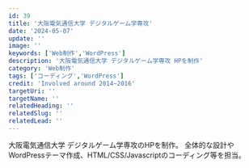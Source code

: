 ```yaml
---
id: 39
title: '大阪電気通信大学 デジタルゲーム学専攻'
date: '2024-05-07'
update: ''
image: ''
keywords: ['Web制作','WordPress']
description: '大阪電気通信大学 デジタルゲーム学専攻 HPを制作'
category: 'Web制作'
tags: ['コーディング','WordPress']
credit: 'Involved around 2014~2016'
targetUri: ''
targetName: ''
relatedHeading: ''
relatedSlug: ''
relatedLead: ''
---
```

大阪電気通信大学 デジタルゲーム学専攻のHPを制作。
全体的な設計やWordPressテーマ作成、HTML/CSS/Javascriptのコーディング等を担当。